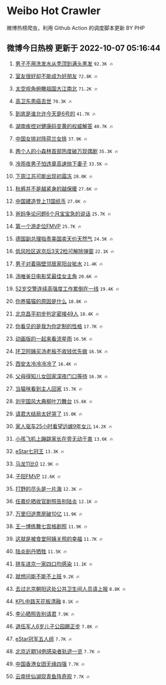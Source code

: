 # Weibo Hot Crawler 



微博热榜爬虫，利用 Github Action 的调度脚本更新 BY PHP 


## 微博今日热榜 更新于 2022-10-07 05:16:44 
1. [男子不用洗发水从秃顶到满头黑发](https://s.weibo.com/weibo?q=%23%E7%94%B7%E5%AD%90%E4%B8%8D%E7%94%A8%E6%B4%97%E5%8F%91%E6%B0%B4%E4%BB%8E%E7%A7%83%E9%A1%B6%E5%88%B0%E6%BB%A1%E5%A4%B4%E9%BB%91%E5%8F%91%23&t=31&band_rank=1&Refer=top) `92.3K 🔥` 

1. [室友很好却不能成为好朋友](https://s.weibo.com/weibo?q=%23%E5%AE%A4%E5%8F%8B%E5%BE%88%E5%A5%BD%E5%8D%B4%E4%B8%8D%E8%83%BD%E6%88%90%E4%B8%BA%E5%A5%BD%E6%9C%8B%E5%8F%8B%23&t=31&band_rank=2&Refer=top) `72.8K 🔥` 

1. [太空视角俯瞰祖国大江南北](https://s.weibo.com/weibo?q=%23%E5%A4%AA%E7%A9%BA%E8%A7%86%E8%A7%92%E4%BF%AF%E7%9E%B0%E7%A5%96%E5%9B%BD%E5%A4%A7%E6%B1%9F%E5%8D%97%E5%8C%97%23&t=31&band_rank=3&Refer=top) `71.2K 🔥` 

1. [高卫东患癌去世](https://s.weibo.com/weibo?q=%23%E9%AB%98%E5%8D%AB%E4%B8%9C%E6%82%A3%E7%99%8C%E5%8E%BB%E4%B8%96%23&t=31&band_rank=4&Refer=top) `70.3K 🔥` 

1. [到底是谁允许今天是6号的](https://s.weibo.com/weibo?q=%23%E5%88%B0%E5%BA%95%E6%98%AF%E8%B0%81%E5%85%81%E8%AE%B8%E4%BB%8A%E5%A4%A9%E6%98%AF6%E5%8F%B7%E7%9A%84%23&t=31&band_rank=5&Refer=top) `41.7K 🔥` 

1. [湖南疾控对健康码变黄的权威解答](https://s.weibo.com/weibo?q=%23%E6%B9%96%E5%8D%97%E7%96%BE%E6%8E%A7%E5%AF%B9%E5%81%A5%E5%BA%B7%E7%A0%81%E5%8F%98%E9%BB%84%E7%9A%84%E6%9D%83%E5%A8%81%E8%A7%A3%E7%AD%94%23&t=31&band_rank=6&Refer=top) `40.7K 🔥` 

1. [中国女排对阵荷兰女排](https://s.weibo.com/weibo?q=%23%E4%B8%AD%E5%9B%BD%E5%A5%B3%E6%8E%92%E5%AF%B9%E9%98%B5%E8%8D%B7%E5%85%B0%E5%A5%B3%E6%8E%92%23&t=31&band_rank=7&Refer=top) `37.9K 🔥` 

1. [两个人的小森林首部热度破万现偶剧](https://s.weibo.com/weibo?q=%23%E4%B8%A4%E4%B8%AA%E4%BA%BA%E7%9A%84%E5%B0%8F%E6%A3%AE%E6%9E%97%E9%A6%96%E9%83%A8%E7%83%AD%E5%BA%A6%E7%A0%B4%E4%B8%87%E7%8E%B0%E5%81%B6%E5%89%A7%23&t=31&band_rank=8&Refer=top) `35.3K 🔥` 

1. [冷雨夜男子怕违章高速抛下妻子](https://s.weibo.com/weibo?q=%23%E5%86%B7%E9%9B%A8%E5%A4%9C%E7%94%B7%E5%AD%90%E6%80%95%E8%BF%9D%E7%AB%A0%E9%AB%98%E9%80%9F%E6%8A%9B%E4%B8%8B%E5%A6%BB%E5%AD%90%23&t=31&band_rank=9&Refer=top) `33.5K 🔥` 

1. [下周江苏可能出现初霜冻](https://s.weibo.com/weibo?q=%23%E4%B8%8B%E5%91%A8%E6%B1%9F%E8%8B%8F%E5%8F%AF%E8%83%BD%E5%87%BA%E7%8E%B0%E5%88%9D%E9%9C%9C%E5%86%BB%23&t=31&band_rank=10&Refer=top) `28.0K 🔥` 

1. [秋裤并不是越紧身的越保暖](https://s.weibo.com/weibo?q=%23%E7%A7%8B%E8%A3%A4%E5%B9%B6%E4%B8%8D%E6%98%AF%E8%B6%8A%E7%B4%A7%E8%BA%AB%E7%9A%84%E8%B6%8A%E4%BF%9D%E6%9A%96%23&t=31&band_rank=11&Refer=top) `27.6K 🔥` 

1. [中国建造登上11国纸币](https://s.weibo.com/weibo?q=%23%E4%B8%AD%E5%9B%BD%E5%BB%BA%E9%80%A0%E7%99%BB%E4%B8%8A11%E5%9B%BD%E7%BA%B8%E5%B8%81%23&t=31&band_rank=12&Refer=top) `27.0K 🔥` 

1. [爸妈争论问题6个月宝宝急的说话](https://s.weibo.com/weibo?q=%23%E7%88%B8%E5%A6%88%E4%BA%89%E8%AE%BA%E9%97%AE%E9%A2%986%E4%B8%AA%E6%9C%88%E5%AE%9D%E5%AE%9D%E6%80%A5%E7%9A%84%E8%AF%B4%E8%AF%9D%23&t=31&band_rank=13&Refer=top) `25.7K 🔥` 

1. [第一个游走位FMVP](https://s.weibo.com/weibo?q=%23%E7%AC%AC%E4%B8%80%E4%B8%AA%E6%B8%B8%E8%B5%B0%E4%BD%8DFMVP%23&t=31&band_rank=14&Refer=top) `25.7K 🔥` 

1. [德国副总理指责美国卖天价天然气](https://s.weibo.com/weibo?q=%23%E5%BE%B7%E5%9B%BD%E5%89%AF%E6%80%BB%E7%90%86%E6%8C%87%E8%B4%A3%E7%BE%8E%E5%9B%BD%E5%8D%96%E5%A4%A9%E4%BB%B7%E5%A4%A9%E7%84%B6%E6%B0%94%23&t=31&band_rank=15&Refer=top) `24.5K 🔥` 

1. [低风险区返京后3天2检可解除弹窗](https://s.weibo.com/weibo?q=%23%E4%BD%8E%E9%A3%8E%E9%99%A9%E5%8C%BA%E8%BF%94%E4%BA%AC%E5%90%8E3%E5%A4%A92%E6%A3%80%E5%8F%AF%E8%A7%A3%E9%99%A4%E5%BC%B9%E7%AA%97%23&t=31&band_rank=16&Refer=top) `22.1K 🔥` 

1. [男子对着隔壁邻居家阳台呲水](https://s.weibo.com/weibo?q=%23%E7%94%B7%E5%AD%90%E5%AF%B9%E7%9D%80%E9%9A%94%E5%A3%81%E9%82%BB%E5%B1%85%E5%AE%B6%E9%98%B3%E5%8F%B0%E5%91%B2%E6%B0%B4%23&t=31&band_rank=17&Refer=top) `21.4K 🔥` 

1. [汤唯釜日电影奖最佳女主角](https://s.weibo.com/weibo?q=%23%E6%B1%A4%E5%94%AF%E9%87%9C%E6%97%A5%E7%94%B5%E5%BD%B1%E5%A5%96%E6%9C%80%E4%BD%B3%E5%A5%B3%E4%B8%BB%E8%A7%92%23&t=31&band_rank=18&Refer=top) `20.6K 🔥` 

1. [52岁交警连续高强度工作累倒在一线](https://s.weibo.com/weibo?q=%2352%E5%B2%81%E4%BA%A4%E8%AD%A6%E8%BF%9E%E7%BB%AD%E9%AB%98%E5%BC%BA%E5%BA%A6%E5%B7%A5%E4%BD%9C%E7%B4%AF%E5%80%92%E5%9C%A8%E4%B8%80%E7%BA%BF%23&t=31&band_rank=19&Refer=top) `19.4K 🔥` 

1. [你养猫猫的原因是什么](https://s.weibo.com/weibo?q=%23%E4%BD%A0%E5%85%BB%E7%8C%AB%E7%8C%AB%E7%9A%84%E5%8E%9F%E5%9B%A0%E6%98%AF%E4%BB%80%E4%B9%88%23&t=31&band_rank=20&Refer=top) `18.8K 🔥` 

1. [北京昌平初步判定密接49人](https://s.weibo.com/weibo?q=%23%E5%8C%97%E4%BA%AC%E6%98%8C%E5%B9%B3%E5%88%9D%E6%AD%A5%E5%88%A4%E5%AE%9A%E5%AF%86%E6%8E%A549%E4%BA%BA%23&t=31&band_rank=21&Refer=top) `18.4K 🔥` 

1. [你看见的是我为你定制的性格](https://s.weibo.com/weibo?q=%23%E4%BD%A0%E7%9C%8B%E8%A7%81%E7%9A%84%E6%98%AF%E6%88%91%E4%B8%BA%E4%BD%A0%E5%AE%9A%E5%88%B6%E7%9A%84%E6%80%A7%E6%A0%BC%23&t=31&band_rank=22&Refer=top) `17.7K 🔥` 

1. [动画版的一起来看流星雨](https://s.weibo.com/weibo?q=%23%E5%8A%A8%E7%94%BB%E7%89%88%E7%9A%84%E4%B8%80%E8%B5%B7%E6%9D%A5%E7%9C%8B%E6%B5%81%E6%98%9F%E9%9B%A8%23&t=31&band_rank=23&Refer=top) `16.5K 🔥` 

1. [环卫阿姨买汤老板不收钱优先做](https://s.weibo.com/weibo?q=%23%E7%8E%AF%E5%8D%AB%E9%98%BF%E5%A7%A8%E4%B9%B0%E6%B1%A4%E8%80%81%E6%9D%BF%E4%B8%8D%E6%94%B6%E9%92%B1%E4%BC%98%E5%85%88%E5%81%9A%23&t=31&band_rank=24&Refer=top) `16.5K 🔥` 

1. [西安太冷冷冷冷了](https://s.weibo.com/weibo?q=%23%E8%A5%BF%E5%AE%89%E5%A4%AA%E5%86%B7%E5%86%B7%E5%86%B7%E5%86%B7%E4%BA%86%23&t=31&band_rank=25&Refer=top) `16.4K 🔥` 

1. [父母得知儿女回家深夜门口等待](https://s.weibo.com/weibo?q=%23%E7%88%B6%E6%AF%8D%E5%BE%97%E7%9F%A5%E5%84%BF%E5%A5%B3%E5%9B%9E%E5%AE%B6%E6%B7%B1%E5%A4%9C%E9%97%A8%E5%8F%A3%E7%AD%89%E5%BE%85%23&t=31&band_rank=26&Refer=top) `16.3K 🔥` 

1. [当猫咪看到主人回家](https://s.weibo.com/weibo?q=%23%E5%BD%93%E7%8C%AB%E5%92%AA%E7%9C%8B%E5%88%B0%E4%B8%BB%E4%BA%BA%E5%9B%9E%E5%AE%B6%23&t=31&band_rank=27&Refer=top) `15.7K 🔥` 

1. [刘宇国风大典柳叶刀舞台](https://s.weibo.com/weibo?q=%23%E5%88%98%E5%AE%87%E5%9B%BD%E9%A3%8E%E5%A4%A7%E5%85%B8%E6%9F%B3%E5%8F%B6%E5%88%80%E8%88%9E%E5%8F%B0%23&t=31&band_rank=28&Refer=top) `15.6K 🔥` 

1. [请君大结局太好哭了](https://s.weibo.com/weibo?q=%23%E8%AF%B7%E5%90%9B%E5%A4%A7%E7%BB%93%E5%B1%80%E5%A4%AA%E5%A5%BD%E5%93%AD%E4%BA%86%23&t=31&band_rank=29&Refer=top) `15.0K 🔥` 

1. [家人驱车25小时看望远嫁9年女儿](https://s.weibo.com/weibo?q=%23%E5%AE%B6%E4%BA%BA%E9%A9%B1%E8%BD%A625%E5%B0%8F%E6%97%B6%E7%9C%8B%E6%9C%9B%E8%BF%9C%E5%AB%819%E5%B9%B4%E5%A5%B3%E5%84%BF%23&t=31&band_rank=30&Refer=top) `14.2K 🔥` 

1. [小孩飞机上蹦跳家长在旁无动于衷](https://s.weibo.com/weibo?q=%23%E5%B0%8F%E5%AD%A9%E9%A3%9E%E6%9C%BA%E4%B8%8A%E8%B9%A6%E8%B7%B3%E5%AE%B6%E9%95%BF%E5%9C%A8%E6%97%81%E6%97%A0%E5%8A%A8%E4%BA%8E%E8%A1%B7%23&t=31&band_rank=31&Refer=top) `13.6K 🔥` 

1. [eStar七冠王](https://s.weibo.com/weibo?q=%23eStar%E4%B8%83%E5%86%A0%E7%8E%8B%23&t=31&band_rank=32&Refer=top) `13.3K 🔥` 

1. [马龙11比0](https://s.weibo.com/weibo?q=%23%E9%A9%AC%E9%BE%9911%E6%AF%940%23&t=31&band_rank=33&Refer=top) `12.9K 🔥` 

1. [子阳FMVP](https://s.weibo.com/weibo?q=%23%E5%AD%90%E9%98%B3FMVP%23&t=31&band_rank=34&Refer=top) `12.6K 🔥` 

1. [打野的尽头是一片海](https://s.weibo.com/weibo?q=%23%E6%89%93%E9%87%8E%E7%9A%84%E5%B0%BD%E5%A4%B4%E6%98%AF%E4%B8%80%E7%89%87%E6%B5%B7%23&t=31&band_rank=35&Refer=top) `12.3K 🔥` 

1. [任嘉伦晒收官剧照告别陆炎](https://s.weibo.com/weibo?q=%23%E4%BB%BB%E5%98%89%E4%BC%A6%E6%99%92%E6%94%B6%E5%AE%98%E5%89%A7%E7%85%A7%E5%91%8A%E5%88%AB%E9%99%86%E7%82%8E%23&t=31&band_rank=36&Refer=top) `12.1K 🔥` 

1. [万里归途票房破10亿](https://s.weibo.com/weibo?q=%23%E4%B8%87%E9%87%8C%E5%BD%92%E9%80%94%E7%A5%A8%E6%88%BF%E7%A0%B410%E4%BA%BF%23&t=31&band_rank=37&Refer=top) `11.9K 🔥` 

1. [王一博练舞七宫格剧照](https://s.weibo.com/weibo?q=%23%E7%8E%8B%E4%B8%80%E5%8D%9A%E7%BB%83%E8%88%9E%E4%B8%83%E5%AE%AB%E6%A0%BC%E5%89%A7%E7%85%A7%23&t=31&band_rank=38&Refer=top) `11.9K 🔥` 

1. [这就是被食堂阿姨关照的幸福](https://s.weibo.com/weibo?q=%23%E8%BF%99%E5%B0%B1%E6%98%AF%E8%A2%AB%E9%A3%9F%E5%A0%82%E9%98%BF%E5%A7%A8%E5%85%B3%E7%85%A7%E7%9A%84%E5%B9%B8%E7%A6%8F%23&t=31&band_rank=39&Refer=top) `11.7K 🔥` 

1. [陆炎剖丹牺牲](https://s.weibo.com/weibo?q=%23%E9%99%86%E7%82%8E%E5%89%96%E4%B8%B9%E7%89%BA%E7%89%B2%23&t=31&band_rank=40&Refer=top) `11.5K 🔥` 

1. [拼车进京一家四口均感染](https://s.weibo.com/weibo?q=%23%E6%8B%BC%E8%BD%A6%E8%BF%9B%E4%BA%AC%E4%B8%80%E5%AE%B6%E5%9B%9B%E5%8F%A3%E5%9D%87%E6%84%9F%E6%9F%93%23&t=31&band_rank=41&Refer=top) `11.1K 🔥` 

1. [就想问能不能不上班](https://s.weibo.com/weibo?q=%23%E5%B0%B1%E6%83%B3%E9%97%AE%E8%83%BD%E4%B8%8D%E8%83%BD%E4%B8%8D%E4%B8%8A%E7%8F%AD%23&t=31&band_rank=42&Refer=top) `9.2K 🔥` 

1. [去过北京朝阳这处公共卫生间人员请上报](https://s.weibo.com/weibo?q=%23%E5%8E%BB%E8%BF%87%E5%8C%97%E4%BA%AC%E6%9C%9D%E9%98%B3%E8%BF%99%E5%A4%84%E5%85%AC%E5%85%B1%E5%8D%AB%E7%94%9F%E9%97%B4%E4%BA%BA%E5%91%98%E8%AF%B7%E4%B8%8A%E6%8A%A5%23&t=31&band_rank=43&Refer=top) `8.8K 🔥` 

1. [KPL中路天花板清融](https://s.weibo.com/weibo?q=%23KPL%E4%B8%AD%E8%B7%AF%E5%A4%A9%E8%8A%B1%E6%9D%BF%E6%B8%85%E8%9E%8D%23&t=31&band_rank=44&Refer=top) `8.1K 🔥` 

1. [李沁晒照告别请君](https://s.weibo.com/weibo?q=%23%E6%9D%8E%E6%B2%81%E6%99%92%E7%85%A7%E5%91%8A%E5%88%AB%E8%AF%B7%E5%90%9B%23&t=31&band_rank=45&Refer=top) `7.9K 🔥` 

1. [退伍军人6岁儿子公园踢正步](https://s.weibo.com/weibo?q=%23%E9%80%80%E4%BC%8D%E5%86%9B%E4%BA%BA6%E5%B2%81%E5%84%BF%E5%AD%90%E5%85%AC%E5%9B%AD%E8%B8%A2%E6%AD%A3%E6%AD%A5%23&t=31&band_rank=46&Refer=top) `7.8K 🔥` 

1. [eStar冠军五人组](https://s.weibo.com/weibo?q=%23eStar%E5%86%A0%E5%86%9B%E4%BA%94%E4%BA%BA%E7%BB%84%23&t=31&band_rank=47&Refer=top) `7.7K 🔥` 

1. [北京近期14例感染者轨迹一览](https://s.weibo.com/weibo?q=%23%E5%8C%97%E4%BA%AC%E8%BF%91%E6%9C%9F14%E4%BE%8B%E6%84%9F%E6%9F%93%E8%80%85%E8%BD%A8%E8%BF%B9%E4%B8%80%E8%A7%88%23&t=31&band_rank=48&Refer=top) `7.7K 🔥` 

1. [中国香港女团无缘四强](https://s.weibo.com/weibo?q=%23%E4%B8%AD%E5%9B%BD%E9%A6%99%E6%B8%AF%E5%A5%B3%E5%9B%A2%E6%97%A0%E7%BC%98%E5%9B%9B%E5%BC%BA%23&t=31&band_rank=49&Refer=top) `7.7K 🔥` 

1. [云南抚仙湖现青鱼阵奇观](https://s.weibo.com/weibo?q=%23%E4%BA%91%E5%8D%97%E6%8A%9A%E4%BB%99%E6%B9%96%E7%8E%B0%E9%9D%92%E9%B1%BC%E9%98%B5%E5%A5%87%E8%A7%82%23&t=31&band_rank=50&Refer=top) `7.7K 🔥` 

